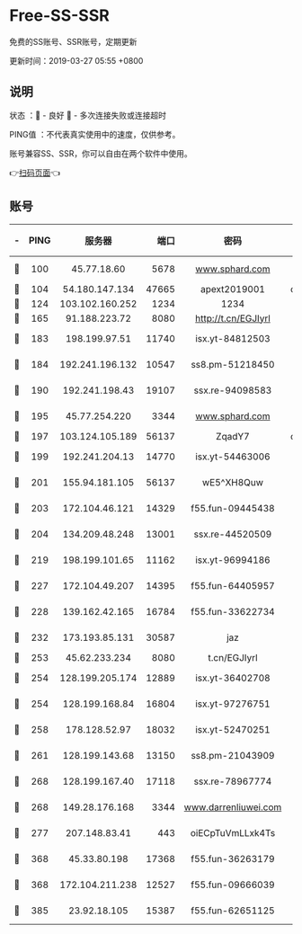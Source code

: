 # Free-SS-SSR

免费的SS账号、SSR账号，定期更新

更新时间：2019-03-27 05:55 +0800

## 说明

状态     ：🙂 - 良好 🙁 - 多次连接失败或连接超时

PING值   ：不代表真实使用中的速度，仅供参考。

账号兼容SS、SSR，你可以自由在两个软件中使用。

👉[扫码页面](https://liesauer.github.io/Free-SS-SSR/)👈

## 账号

|-|PING|服务器|端口|密码|加密方式|区域|
|:----:|:----:|:-----:|-----:|:----:|:----:|:----:|
|🙂|100|45.77.18.60|5678|www.sphard.com|aes-256-cfb|JP|
|🙂|104|54.180.147.134|47665|apext2019001|chacha20|KR|
|🙂|124|103.102.160.252|1234|1234|rc4-md5|JP|
|🙂|165|91.188.223.72|8080|http://t.cn/EGJIyrl|rc4-md5|RU|
|🙂|183|198.199.97.51|11740|isx.yt-84812503|aes-256-cfb|US|
|🙂|184|192.241.196.132|10547|ss8.pm-51218450|aes-256-cfb|US|
|🙂|190|192.241.198.43|19107|ssx.re-94098583|aes-256-cfb|US|
|🙂|195|45.77.254.220|3344|www.sphard.com|aes-256-cfb|SG|
|🙂|197|103.124.105.189|56137|ZqadY7|chacha20|US|
|🙂|199|192.241.204.13|14770|isx.yt-54463006|aes-256-cfb|US|
|🙂|201|155.94.181.105|56137|wE5^XH8Quw|aes-256-cfb|US|
|🙂|203|172.104.46.121|14329|f55.fun-09445438|aes-256-cfb|SG|
|🙂|204|134.209.48.248|13001|ssx.re-44520509|aes-256-cfb|US|
|🙂|219|198.199.101.65|11162|isx.yt-96994186|aes-256-cfb|US|
|🙂|227|172.104.49.207|14395|f55.fun-64405957|aes-256-cfb|SG|
|🙂|228|139.162.42.165|16784|f55.fun-33622734|aes-256-cfb|SG|
|🙂|232|173.193.85.131|30587|jaz|aes-256-cfb|US|
|🙂|253|45.62.233.234|8080|t.cn/EGJIyrl|rc4-md5|CA|
|🙂|254|128.199.205.174|12889|isx.yt-36402708|aes-256-cfb|SG|
|🙂|254|128.199.168.84|16804|isx.yt-97276751|aes-256-cfb|SG|
|🙂|258|178.128.52.97|18032|isx.yt-52470251|aes-256-cfb|SG|
|🙂|261|128.199.143.68|13150|ss8.pm-21043909|aes-256-cfb|SG|
|🙂|268|128.199.167.40|17118|ssx.re-78967774|aes-256-cfb|SG|
|🙂|268|149.28.176.168|3344|www.darrenliuwei.com|aes-256-cfb|AU|
|🙂|277|207.148.83.41|443|oiECpTuVmLLxk4Ts|aes-256-cfb|AU|
|🙂|368|45.33.80.198|17368|f55.fun-36263179|aes-256-cfb|US|
|🙂|368|172.104.211.238|12527|f55.fun-09666039|aes-256-cfb|US|
|🙂|385|23.92.18.105|15387|f55.fun-62651125|aes-256-cfb|US|
